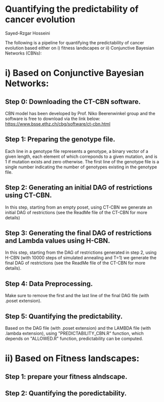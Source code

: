 # Quantifying the predictability of cancer evolution
Sayed-Rzgar Hosseini

The following is a pipeline for quantifying the predictability of cancer evolution based either on i) fitness landscapes or ii) Conjunctive Bayesian Networks (CBNs):

# i) Based on Conjunctive Bayesian Networks:
## Step 0: Downloading the CT-CBN software.
CBN model has been developed by Prof. Niko Beerenwinkel group and the software is free to download via the link below:
https://www.bsse.ethz.ch/cbg/software/ct-cbn.html

## Step 1: Preparing the genotype file.
Each line in a genotype file represents a genotype, a binary vector of a given length, each element of which correponds to a given mutation, and is 1 if mutation exists and zero otherwise. The first line of the genotype file is a single number indicating the number of genotypes existing in the genotype file. 

## Step 2: Generating an initial DAG of restrictions using CT-CBN.
In this step, starting from an empty poset, using CT-CBN we generate an initial DAG of restrictions (see the ReadMe file of the CT-CBN for more details)

## Step 3: Generating the final DAG of restrictions and Lambda values using H-CBN.
In this step, starting from the DAG of restrictions generated in step 2, using H-CBN (with 10000 steps of simulated annealing and T=1) we generate the final DAG of restrictions (see the ReadMe file of the CT-CBN for more details).

## Step 4: Data Preprocessing.
Make sure to remove the first and the last line of the final DAG file (with .poset extension). 

## Step 5: Quantifying the predictability.
Based on the DAG file (with .poset extension) and the LAMBDA file (with .lambda extension), using "PREDICTABILITY_CBN.R" function, which depends on "ALLOWED.R" function, predictability can be computed.   

# ii) Based on Fitness landscapes:

## Step 1: prepare your fitness alndscape.
## Step 2: Quantifying the poredictability.







